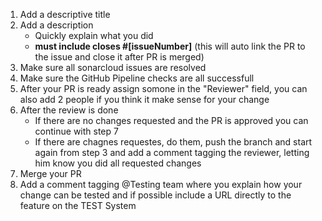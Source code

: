1. Add a descriptive title
2. Add a description
   -  Quickly explain what you did 
   - **must include closes #[issueNumber]** (this will auto link the PR to the issue and close it after PR is merged)
3. Make sure all sonarcloud issues are resolved
4. Make sure the GitHub Pipeline checks are all successfull
5. After your PR is ready assign somone in the "Reviewer" field, you can also add 2 people if you think it make sense for your change
6. After the review is done
   - If there are no changes requested and the PR is approved you can continue with step 7
   - If there are chagnes requestes, do them, push the branch and start again from step 3 and add a comment tagging the reviewer, letting him know you did all requested changes
7. Merge your PR
8. Add a comment tagging @Testing team where you explain how your change can be tested and if possible include a URL directly to the feature on the TEST System

